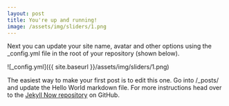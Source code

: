 ```yaml
---
layout: post
title: You're up and running!
image: /assets/img/sliders/1.png
---
```


Next you can update your site name, avatar and other options using the _config.yml file in the root of your repository (shown below).

![_config.yml]({{ site.baseurl }}/assets/img/sliders/1.png)

The easiest way to make your first post is to edit this one. Go into /_posts/ and update the Hello World markdown file. For more instructions head over to the [Jekyll Now repository](https://github.com/barryclark/jekyll-now) on GitHub.
